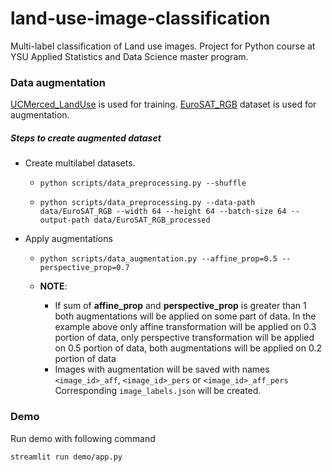 # land-use-image-classification
Multi-label classification of Land use images. Project for Python course at YSU Applied Statistics and Data Science master program.

### Data augmentation

[UCMerced_LandUse](http://weegee.vision.ucmerced.edu/datasets/landuse.html) is used for training.  [EuroSAT_RGB](https://github.com/phelber/EuroSAT) dataset is used for augmentation.

##### Steps to create augmented dataset

- Create multilabel datasets.

  - ```
    python scripts/data_preprocessing.py --shuffle
    ```

  - ```
    python scripts/data_preprocessing.py --data-path data/EuroSAT_RGB --width 64 --height 64 --batch-size 64 --output-path data/EuroSAT_RGB_processed
    ```

- Apply augmentations

  - ```
    python scripts/data_augmentation.py --affine_prop=0.5 --perspective_prop=0.7
    ```

  - **NOTE**:
    - If sum of **affine_prop** and **perspective_prop**   is greater than 1 both augmentations will be applied on some part of data. In the example above only affine transformation will be applied on 0.3 portion of data, only perspective transformation  will be applied on 0.5 portion of data, both augmentations will be applied on 0.2 portion of data
    - Images with augmentation will be saved with names `<image_id>_aff`, `<image_id>_pers` or `<image_id>_aff_pers` Corresponding `image_labels.json` will be created.

### Demo

Run demo with following command

```
streamlit run demo/app.py
```


